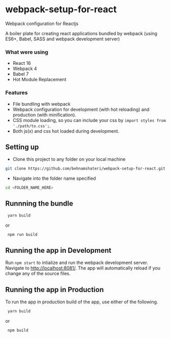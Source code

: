 # webpack-setup-for-react
Webpack configuration for Reactjs

A boiler plate for creating react applications bundled by webpack (using ES6+, Babel, SASS and webpack development server)


### What were using
* React 16
* Webpack 4
* Babel 7
* Hot Module Replacement


### Features
* File bundling with webpack
* Webpack configuration for development (with hot reloading) and production (with minification).
* CSS module loading, so you can include your css by ```import styles from './path/to.css';```.
* Both js(x) and css hot loaded during development.

## Setting up
+ Clone this project to any folder on your local machine
```bash
git clone https://github.com/behnamshateri/webpack-setup-for-react.git <FOLDER_NAME_HERE>
```
+ Navigate into the folder name specified
```bash
cd <FOLDER_NAME_HERE>
```

## Runnning the bundle

```bash
 yarn build
```

or 

```bash
 npm run build
```

## Running the app in Development

Run `npm start` to intialize and run the webpack development server. Navigate to [http://localhost:8081/](http://localhost:8081). The app will automatically reload if you change any of the source files.

## Running the app in Production

To run the app in production build of the app, use either of the following.

```bash
 yarn build
```
or
```bash
 npm build
```
